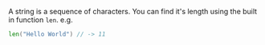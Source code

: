 A string is a sequence of characters. You can find it's length using the built in function `len`. e.g.

```go
len("Hello World") // -> 11
```